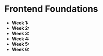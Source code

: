 # Frontend Foundations

- <strong>Week 1:</strong> 
- <strong>Week 2:</strong> 
- <strong>Week 3:</strong> 
- <strong>Week 4:</strong> 
- <strong>Week 5:</strong> 
- <strong>Week 6:</strong> 